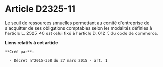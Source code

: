# Article D2325-11

Le seuil de ressources annuelles permettant au comité d'entreprise de s'acquitter de ses obligations comptables selon les
modalités définies à l'article L. 2325-46 est celui fixé à l'article D. 612-5 du code de commerce.

**Liens relatifs à cet article**

	**Créé par**:

	  - Décret n°2015-358 du 27 mars 2015 - art. 1

